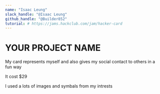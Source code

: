 ```yaml
---
name: "Isaac Leung"
slack_handle: "@Isaac Leung"
github_handle: "@Builder852"
tutorial: # https://jams.hackclub.com/jam/hacker-card
---
```


# YOUR PROJECT NAME

My card represents myself and also gives my social contact to others in a fun way

It cost $29 <!-- How much is it going to cost? --> 

I used a lots of images and symbals from my intrests <!-- Tell us a little bit about your design process. What were some challenges? What helped? ***Totally optional*** -->
